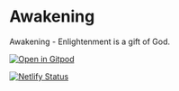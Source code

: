 # Awakening
 Awakening - Enlightenment is a gift of God.
 
 [![Open in Gitpod](https://gitpod.io/button/open-in-gitpod.svg)](https://gitpod.io/#https://github.com/betterify/awakening)

[![Netlify Status](https://api.netlify.com/api/v1/badges/5634224c-4c4d-4c22-978e-4e256838222e/deploy-status)](https://app.netlify.com/sites/enlightening/deploys)
